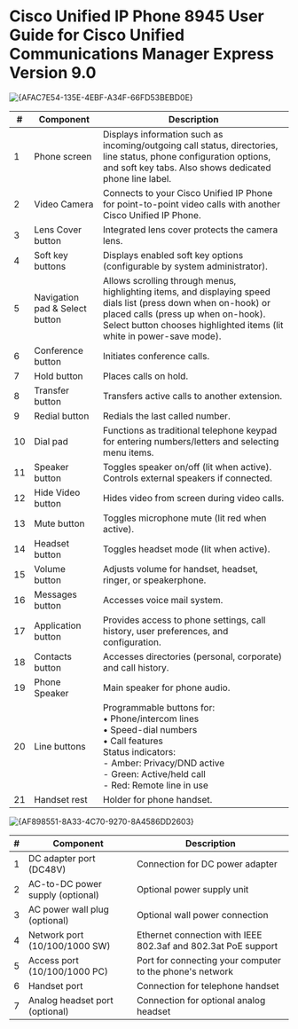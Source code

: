 #  Cisco Unified IP Phone 8945 User Guide for Cisco Unified Communications Manager Express Version 9.0

![{AFAC7E54-135E-4EBF-A34F-66FD53BEBD0E}](https://github.com/user-attachments/assets/4da0ae8a-43b7-460a-b31b-491430960049)

| #  | Component               | Description |
|----|-------------------------|-------------|
| 1  | Phone screen            | Displays information such as incoming/outgoing call status, directories, line status, phone configuration options, and soft key tabs. Also shows dedicated phone line label. |
| 2  | Video Camera            | Connects to your Cisco Unified IP Phone for point-to-point video calls with another Cisco Unified IP Phone. |
| 3  | Lens Cover button       | Integrated lens cover protects the camera lens. |
| 4  | Soft key buttons        | Displays enabled soft key options (configurable by system administrator). |
| 5  | Navigation pad & Select button | Allows scrolling through menus, highlighting items, and displaying speed dials list (press down when on-hook) or placed calls (press up when on-hook). Select button chooses highlighted items (lit white in power-save mode). |
| 6  | Conference button       | Initiates conference calls. |
| 7  | Hold button             | Places calls on hold. |
| 8  | Transfer button         | Transfers active calls to another extension. |
| 9  | Redial button           | Redials the last called number. |
| 10 | Dial pad                | Functions as traditional telephone keypad for entering numbers/letters and selecting menu items. |
| 11 | Speaker button          | Toggles speaker on/off (lit when active). Controls external speakers if connected. |
| 12 | Hide Video button       | Hides video from screen during video calls. |
| 13 | Mute button             | Toggles microphone mute (lit red when active). |
| 14 | Headset button          | Toggles headset mode (lit when active). |
| 15 | Volume button           | Adjusts volume for handset, headset, ringer, or speakerphone. |
| 16 | Messages button         | Accesses voice mail system. |
| 17 | Application button      | Provides access to phone settings, call history, user preferences, and configuration. |
| 18 | Contacts button         | Accesses directories (personal, corporate) and call history. |
| 19 | Phone Speaker           | Main speaker for phone audio. |
| 20 | Line buttons            | Programmable buttons for:<br>• Phone/intercom lines<br>• Speed-dial numbers<br>• Call features<br>Status indicators:<br>- Amber: Privacy/DND active<br>- Green: Active/held call<br>- Red: Remote line in use |
| 21 | Handset rest            | Holder for phone handset. |


![{AF898551-8A33-4C70-9270-8A4586DD2603}](https://github.com/user-attachments/assets/ef9f8200-22c4-4a3c-9299-1ab769706fb3)

| #  | Component                     | Description |
|----|-------------------------------|-------------|
| 1  | DC adapter port (DC48V)       | Connection for DC power adapter |
| 2  | AC-to-DC power supply (optional) | Optional power supply unit |
| 3  | AC power wall plug (optional)  | Optional wall power connection |
| 4  | Network port (10/100/1000 SW)  | Ethernet connection with IEEE 802.3af and 802.3at PoE support |
| 5  | Access port (10/100/1000 PC)   | Port for connecting your computer to the phone's network |
| 6  | Handset port                   | Connection for telephone handset |
| 7  | Analog headset port (optional) | Connection for optional analog headset |

